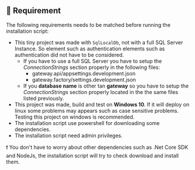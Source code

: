 ﻿## 📜 Requirement

The following requirements needs to be matched before running the installation script:

- This tiny project was made with ```SqlLocalDb```, not with a full SQL Server Instance. So element such as authentication elements 
  such as authentication did not have to be considered.
  - If you have to use a full SQL Server you have to setup the _ConnectionStrings_ section properly in the following files:
    - gateway.api/appsettings.development.json
    - gateway.factory/settings.development.json
  - If you **database name** is other tan **gateway** so you have to setup the _ConnectionStrings_ section properly located in the
    the same files listed previously.
- This project was made, build and test on **Windows 10**. If it will deploy on linux some problems may appears such as case sensitive problems.
  Testing this project on windows is recommended.
- The installation script use powershell for downloading some dependencies.
- The installation script need admin privileges. 

❗ You don't have to worry about other dependencies such as .Net Core SDK  and NodeJs, the installation script will try to check
download and install them.


